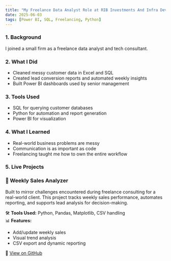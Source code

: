 ```yaml
---
title: "My Freelance Data Analyst Role at RIB Investments And Infra Developers"
date: 2025-06-03
tags: [Power BI, SQL, Freelancing, Python]
---
```


### 1. Background
I joined a small firm as a freelance data analyst and tech consultant.

### 2. What I Did
- Cleaned messy customer data in Excel and SQL
- Created lead conversion reports and automated weekly insights
- Built Power BI dashboards used by senior management

### 3. Tools Used
- SQL for querying customer databases
- Python for automation and report generation
- Power BI for visualization

### 4. What I Learned
- Real-world business problems are messy
- Communication is as important as code
- Freelancing taught me how to own the entire workflow

### 5. Live Projects
### 🧾 Weekly Sales Analyzer  
<i class="fas fa-chart-line"></i>

Built to mirror challenges encountered during freelance consulting for a real-world client. This project tracks weekly sales performance, automates reporting, and supports lead analysis for decision-making.

🛠️ **Tools Used:** Python, Pandas, Matplotlib, CSV handling  
📊 **Features:**  
- Add/update weekly sales  
- Visual trend analysis  
- CSV export and dynamic reporting

🔗 [View on GitHub](https://github.com/ashishkumar-data/weekly-sales-analyser)